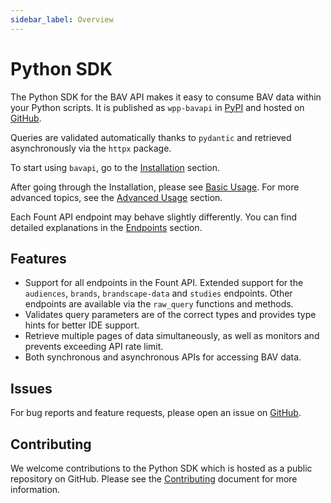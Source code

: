 ```yaml
---
sidebar_label: Overview
---
```


# Python SDK

The Python SDK for the BAV API makes it easy to consume BAV data within your Python scripts. It is published
as `wpp-bavapi` in [PyPI](https://pypi.org/project/wpp-bavapi/) and hosted
on [GitHub](https://github.com/wppbav/bavapi-sdk-python/).

Queries are validated automatically thanks to `pydantic` and retrieved asynchronously via the `httpx` package.

To start using `bavapi`, go to the [Installation](installation.md) section.

After going through the Installation, please see [Basic Usage](usage/basic.md). For more advanced topics,
see the [Advanced Usage](usage/advanced.md) section.

Each Fount API endpoint may behave slightly differently. You can find detailed explanations in
the [Endpoints](python/endpoints/) section.

## Features

- Support for all endpoints in the Fount API. Extended support for the `audiences`, `brands`, `brandscape-data`
  and `studies` endpoints. Other endpoints are available via the `raw_query` functions and methods.
- Validates query parameters are of the correct types and provides type hints for better IDE support.
- Retrieve multiple pages of data simultaneously, as well as monitors and prevents exceeding API rate limit.
- Both synchronous and asynchronous APIs for accessing BAV data.

## Issues

For bug reports and feature requests, please open an issue
on [GitHub](https://github.com/wppbav/bavapi-sdk-python/issues/).

## Contributing

We welcome contributions to the Python SDK which is hosted as a public repository on GitHub. Please see the [Contributing](https://github.com/wppbav/bavapi-sdk-python/blob/main/CONTRIBUTING.md) document for more information.
